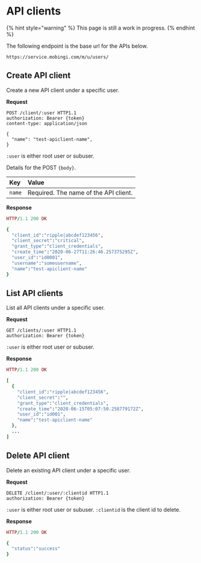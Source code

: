 # API clients

{% hint style="warning" %}
This page is still a work in progress.
{% endhint %}

The following endpoint is the base url for the APIs below.

```text
https://service.mobingi.com/m/u/users/
```

## Create API client

Create a new API client under a specific user.

**Request**

```http
POST /client/:user HTTP1.1
authorization: Bearer {token}
content-type: application/json

{
  "name": "test-apiclient-name",
}
```

`:user` is either root user or subuser.

Details for the POST `{body}`.

| Key | Value |
| :--- | :--- |
| `name` | Required. The name of the API client. |

**Response**

```ruby
HTTP/1.1 200 OK

{
  "client_id":"ripple|abcdef123456",
  "client_secret":"critical",
  "grant_type":"client_credentials",
  "create_time":"2020-06-27T11:26:46.257375295Z",
  "user_id":"id0001",
  "username":"someusername",
  "name":"test-apiclient-name"
}
```

## List API clients

List all API clients under a specific user.

**Request**

```http
GET /clients/:user HTTP1.1
authorization: Bearer {token}
```

`:user` is either root user or subuser.

**Response**

```ruby
HTTP/1.1 200 OK

[
  {
    "client_id":"ripple|abcdef123456",
    "client_secret":"",
    "grant_type":"client_credentials",
    "create_time":"2020-06-15T05:07:50.258779172Z",
    "user_id":"id001",
    "name":"test-apiclient-name"
  },
  ...
]
```

## Delete API client

Delete an existing API client under a specific user.

**Request**

```http
DELETE /client/:user/:clientid HTTP1.1
authorization: Bearer {token}
```

`:user` is either root user or subuser. `:clientid` is the client id to delete.

**Response**

```ruby
HTTP/1.1 200 OK

{
  "status":"success"
}
```
